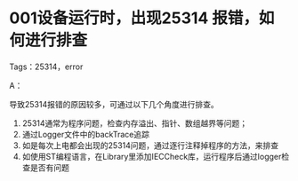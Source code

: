 # 001设备运行时，出现25314 报错，如何进行排查
Tags：25314，error

A：

导致25314报错的原因较多，可通过以下几个角度进行排查。
1. 25314通常为程序问题，检查内存溢出、指针、数组越界等问题；
2. 通过Logger文件中的backTrace追踪
3. 如是每次上电都会出现的25314问题，通过逐行注释掉程序的方法，来排查
4. 如使用ST编程语言，在Library里添加IECCheck库，运行程序后通过logger检查是否有问题